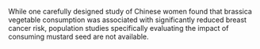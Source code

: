 

While one carefully designed study of Chinese women found that brassica vegetable consumption was associated with significantly reduced breast cancer risk, population studies specifically evaluating the impact of consuming mustard seed are not available.

